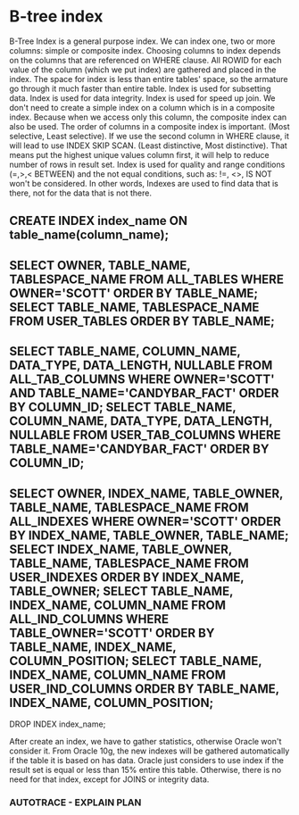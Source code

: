 # B-tree index

B-Tree Index is a general purpose index.
We can index one, two or more columns: simple or composite index.
Choosing columns to index depends on the columns that are referenced on WHERE clause.
All ROWID for each value of the column (which we put index) are gathered and placed in the index.
The space for index is less than entire tables' space, so the armature go through it much faster than entire table.
Index is used for subsetting data.
Index is used for data integrity.
Index is used for speed up join.
We don't need to create a simple index on a column which is in a composite index. Because when we access only this column, the composite index can also be used.
The order of columns in a composite index is important.
(Most selective, Least selective). If we use the second column in WHERE clause, it will lead to use INDEX SKIP SCAN.
(Least distinctive, Most distinctive). That means put the highest unique values column first, it will help to reduce number of rows in result set.
Index is used for quality and range conditions (=,>,< BETWEEN) and the not equal conditions, such as: !=, <>, IS NOT won't be considered. In other words, Indexes are used to find data that is there, not for the data that is not there.

CREATE INDEX index_name ON table_name(column_name);
--
SELECT OWNER, TABLE_NAME, TABLESPACE_NAME FROM ALL_TABLES WHERE OWNER='SCOTT' ORDER BY TABLE_NAME;
SELECT TABLE_NAME, TABLESPACE_NAME FROM USER_TABLES ORDER BY TABLE_NAME;
--
SELECT TABLE_NAME, COLUMN_NAME, DATA_TYPE, DATA_LENGTH, NULLABLE FROM ALL_TAB_COLUMNS WHERE OWNER='SCOTT' AND TABLE_NAME='CANDYBAR_FACT' ORDER BY COLUMN_ID;
SELECT TABLE_NAME, COLUMN_NAME, DATA_TYPE, DATA_LENGTH, NULLABLE FROM USER_TAB_COLUMNS WHERE TABLE_NAME='CANDYBAR_FACT' ORDER BY COLUMN_ID;
--
SELECT OWNER, INDEX_NAME, TABLE_OWNER, TABLE_NAME, TABLESPACE_NAME FROM ALL_INDEXES WHERE OWNER='SCOTT' ORDER BY INDEX_NAME, TABLE_OWNER, TABLE_NAME;
SELECT INDEX_NAME, TABLE_OWNER, TABLE_NAME, TABLESPACE_NAME FROM USER_INDEXES ORDER BY INDEX_NAME, TABLE_OWNER;
SELECT TABLE_NAME, INDEX_NAME, COLUMN_NAME FROM ALL_IND_COLUMNS WHERE TABLE_OWNER='SCOTT' ORDER BY TABLE_NAME, INDEX_NAME, COLUMN_POSITION;
SELECT TABLE_NAME, INDEX_NAME, COLUMN_NAME FROM USER_IND_COLUMNS ORDER BY TABLE_NAME, INDEX_NAME, COLUMN_POSITION;
--
DROP INDEX index_name;

After create an index, we have to gather statistics, otherwise Oracle won't consider it. From Oracle 10g, the new indexes will be gathered automatically if the table it is based on has data.
Oracle just considers to use index if the result set is equal or less than 15% entire this table. Otherwise, there is no need for that index, except for JOINS or integrity data.
### AUTOTRACE - EXPLAIN PLAN
